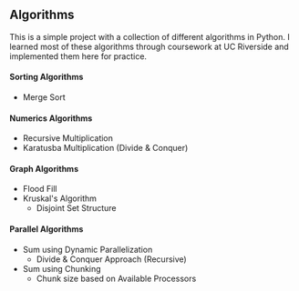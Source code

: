 ## Algorithms

This is a simple project with a collection of different algorithms in Python. I learned most of these algorithms through coursework at UC Riverside and implemented them here for practice.

#### Sorting Algorithms

- Merge Sort

#### Numerics Algorithms

- Recursive Multiplication
- Karatusba Multiplication (Divide & Conquer)

#### Graph Algorithms

- Flood Fill
- Kruskal's Algorithm
  - Disjoint Set Structure

#### Parallel Algorithms

- Sum using Dynamic Parallelization
  - Divide & Conquer Approach (Recursive)
- Sum using Chunking
  - Chunk size based on Available Processors